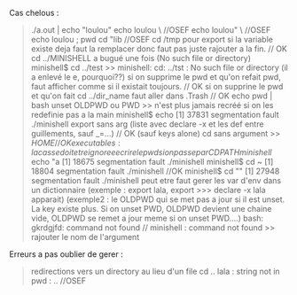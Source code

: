 Cas chelous :

> ./a.out | echo "loulou"
> echo loulou \ //OSEF
> echo loulou" \ //OSEF
> echo loulou \; pwd
> cd "lib //OSEF
> cd /tmp
> pour export si la variable existe deja faut la remplacer donc faut pas juste rajouter a la fin. // OK
> cd ../MINISHELL a bugué une fois (No such file or directory)
> minishell$ cd ../test >> minishell: cd: ../tst : No such file or directory (il a enlevé le e, pourquoi??)
> si on supprime le pwd et qu'on refait pwd, faut afficher comme si il existait toujours. // OK
> si on supprine le pwd et qu'on fait cd ../dir_name faut aller dans .Trash // OK
> echo pwd | bash
> unset OLDPWD ou PWD >> n'est plus jamais recréé si on les redefinie pas a la main
> minishell$ echo 
[1]    37831 segmentation fault  ./minishell
> export sans arg (liste avec declare -x et les def entre guillements, sauf _=...) // OK (sauf keys alone)
> cd sans argument >> $HOME // OK
> executables : la casse doit etre ignoree
> ecrire le pwd si on passe par CDPATH
> minishell$ echo "a
[1]    18675 segmentation fault  ./minishell
> minishell$ cd ~
[1]    18804 segmentation fault  ./minishell //OK
> minishell$ cd ""
[1]    27948 segmentation fault  ./minishell
> peut etre faut gerer les var d'env dans un dictionnaire (exemple : export lala, export >>> declare -x lala apparait) (exemple2 : le OLDPWD qui se met pas a jour si il est unset. La key existe plus. Si on unset PWD, OLDPWD devient une chaine vide, OLDPWD se remet a jour meme si on unset PWD....)
> bash: gkrdgjfd: command not found // minishell : command not found >> rajouter le nom de l'argument



Erreurs a pas oublier de gerer :

> redirections vers un directory au lieu d'un file
> cd .. lala : string not in pwd : .. //OSEF
